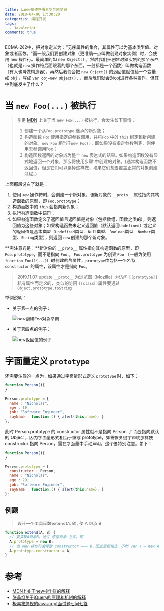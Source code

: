 ```yaml
---
title: 从new操作符看原型与原型链
date: 2018-04-06 17:30:20
categories: 编程开发
tags:
  - JavaScript
comments: true
---
```


ECMA-262中，把对象定义为："无序属性的集合，其属性可以为基本类型值、对象或者函数。"而一般我们要创建对象（更准确一点叫做创建对象实例）时，会使用 `new` 操作符。最简单的如 `new Object()` ，然后我们把创建对象实例的那个东西（也就是 `new` 操作符后面跟着的那个东西，一般都是一个函数）叫做构造函数（有人也叫做构造器）。再然后我们会把 `new Object()` 的返回值赋值给一个变量如 `obj` ，写成 `var obj=new Object();` ，而后我们就会对obj进行各种操作，但其中到底发生了什么？

<!--more-->

# 当 `new Foo(...)` 被执行

> 引用 [MDN](https://developer.mozilla.org/en-US/docs/Web/JavaScript/Reference/Operators/new) 上关于当 `new Foo(...)` 被执行，会发生如下事情：
> 1. 创建一个从`Foo.prototype` 继承的新对象；
> 2. 构造函数 `Foo` 使用指定的参数调用，并将`Foo` 中的 `this` 绑定到新创建的对象。`new Foo` 相当于`new Foo()`，即如果没有指定参数列表，则使用无参调用Foo；
> 3. 构造函数返回的对象成为整个 `new` 表达式的结果。如果构造函数没有显式地返回一个对象，那么将使用步骤1中创建的对象。(通常构造函数不返回值，但是它们可以选择这样做，如果它们想要覆盖正常的对象创建过程。)

上面那段说白了就是：

1. 使用 `new` 操作符时，会创建一个新对象，该新对象的 `__proto__` 属性指向其构造函数的原型，即 `Foo.prototype`；
2. 构造函数中的 `this` 会指向新对象；
3. 执行构造函数中语句；
4. 如果构造函数定义了返回值且返回值是对象（包括数组、函数之类的），则返回值为这些对象；如果构造函数未定义返回值（默认返回`Undefined`）或定义的返回值是基本类型（`Undefined`类型、`Null`类型、`Boolean`类型、`Number`类型、`String`类型），则返回 `new` 创建的那个新对象。

**需注意的是：**新对象的 `__proto__` 属性指向其构造函数的原型，即 `Foo.prototype`，而不是指向 `Foo` 。 `Foo.prototype` 为创建 `Foo` （一般为使用 `function Foo(){...}`）时创建的的属性，`prototype`中包括一个名为 `constructor` 的属性，该属性才是指向 `Foo`。

> 2019.11.07 update
> `__proto__` 为浏览器（Mozilla）为访问 `[[prototype]]`私有属性而定义的，类似的访问 `[[class]]`属性要通过 `Object.prototype.toString`

举例说明：

- 关于第一点的例子：

  ![new创建Foo对象举例](http://olvboulzy.bkt.clouddn.com/20180406-%E5%8E%9F%E5%9E%8B%E7%9A%84%E4%BE%8B%E5%AD%90.png?watermark/2/text/aHR0cDovL2Jpbmx2LnRvcA==/font/YXJpYWw=/fontsize/260/fill/I0VGRUZFRg==/dissolve/100/gravity/South/dx/10/dy/10)


- 关于第四点的例子：

  ![new返回值的例子](http://olvboulzy.bkt.clouddn.com/20180406-new%E8%BF%94%E5%9B%9E%E5%80%BC%E7%9A%84%E4%BE%8B%E5%AD%90.png?watermark/2/text/aHR0cDovL2Jpbmx2LnRvcA==/font/YXJpYWw=/fontsize/260/fill/I0VGRUZFRg==/dissolve/100/gravity/South/dx/10/dy/10)


# 字面量定义 `prototype`

还需要注意的一点为，如果通过字面量形式定义 `prototype` 时，如下：

```javascript
function Person(){ 
} 

Person.prototype = { 
  name : "Nicholas", 
  age : 29, 
  job: "Software Engineer", 
  sayName : function () { alert(this.name); } 
}; 
```

此时 Person.prototype 的 constructor 属性就不是指向 Person 了 而是指向默认的 Object ，因为字面量形式相当于重写 prototype，如需像关键字声明那样使 constructor 指向 Person，需在字面量中手动声明，这个要特别注意。如下：

```javascript
function Person(){ 
} 

Person.prototype = { 
  constructor : Person,
  name : "Nicholas", 
  age : 29, 
  job: "Software Engineer", 
  sayName : function () { alert(this.name); } 
}; 
```

## 例题

> 设计一个工具函数extend(A, B), 使 A 继承 B

```javascript
function extend(A, B) {
  // 要实现A继承B，通过 原型继承 方式，即
  A.prototype = new B;
  // 但 new 操作符会导致 constructor === B，因此重新指定，不然 var a = new A() 时，a的constructor就会指向B
  A.prototype.constructor = A;
}
```

# 参考

- [MDN上关于new操作符的解释](https://developer.mozilla.org/en-US/docs/Web/JavaScript/Reference/Operators/new)
- [张鑫旭关于jQuery的原理和机制的解释](http://www.zhangxinxu.com/wordpress/2013/07/jquery-%E5%8E%9F%E7%90%86-%E6%9C%BA%E5%88%B6/)
- [极易被忽视的javascript面试题七问七答](http://www.jb51.net/article/79437.htm)